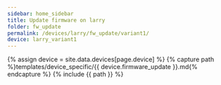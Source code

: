 ```yaml
---
sidebar: home_sidebar
title: Update firmware on larry
folder: fw_update
permalink: /devices/larry/fw_update/variant1/
device: larry_variant1
---
```

{% assign device = site.data.devices[page.device] %}
{% capture path %}templates/device_specific/{{ device.firmware_update }}.md{% endcapture %}
{% include {{ path }} %}
